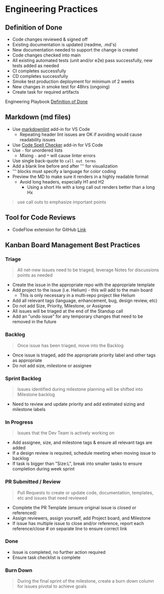 # Engineering Practices

## Definition of Done

- Code changes reviewed & signed off
- Existing documentation is updated (readme, .md's)
- New documentation needed to support the change is created
- Code changes checked into main
- All existing automated tests (unit and/or e2e) pass successfully, new tests added as needed
- CI completes successfully
- CD completes successfully
- Smoke test production deployment for minimum of 2 weeks
- New changes in smoke test for 48hrs (ongoing)
- Create task for required artifacts

Engineering Playbook [Definition of Done](https://github.com/microsoft/code-with-engineering-playbook/blob/main/docs/agile-development/advanced-topics/team-agreements/definition-of-done.md)

## Markdown (md files)

- Use [markdownlint](https://marketplace.visualstudio.com/items?itemName=DavidAnson.vscode-markdownlint) add-in for VS Code
  - Repeating header lint issues are OK if avoiding would cause readability issues
- Use [Code Spell Checker](https://github.com/streetsidesoftware/vscode-spell-checker) add-in for VS Code
- Use `-` for unordered lists
  - Mixing `-` and `*` will cause linter errors
- Use single back-quote to `call out terms`
- Add a blank line before and after ''' for visualization
- ''' blocks must specify a language for color coding
- Preview the MD to make sure it renders in a highly readable format
  - Avoid long headers, especially H1 and H2
    - Using a short Hx with a long call out renders better than a long Hx

> use call outs to emphasize important points

## Tool for Code Reviews

- CodeFlow extension for GitHub [Link](https://www.1eswiki.com/wiki/CodeFlow_integration_with_GitHub_Pull_Requests)

## Kanban Board Management Best Practices

### Triage

> All net-new issues need to be triaged, leverage Notes for discussions points as needed

- Create the issue in the appropriate repo with the appropriate template
- Add project to the issue (i.e. Helium) - this will add to the main board
  - This is only necessary in a multi-repo project like Helium
- Add all relevant tags (language, enhancement, bug, design review, etc)
- Do not add Size, Priority, Milestone, or Assignee
- All issues will be triaged at the end of the Standup call
- Add an "undo issue" for any temporary changes that need to be removed in the future

### Backlog

> Once issue has been triaged, move into the Backlog

- Once issue is triaged, add the appropriate priority label and other tags as appropriate
- Do not add size, milestone or assignee

### Sprint Backlog

> Issues identified during milestone planning will be shifted into Milestone backlog

- Need to review and update priority and add estimated sizing and milestone labels

### In Progress

> Issues that the Dev Team is actively working on

- Add assignee, size, and milestone tags & ensure all relevant tags are added
- If a design review is required, schedule meeting when moving issue to backlog
- If task is bigger than "Size:L", break into smaller tasks to ensure completion during week sprint

### PR Submitted / Review

> Pull Requests to create or update code, documentation, templates, etc and issues that need reviewed

- Complete the PR Template (ensure original issue is closed or referenced)
- Assign reviewers, assign yourself, add Project board, and Milestone
- If issue has multiple issue to close and/or reference, report each reference/close # on separate line to ensure correct link

### Done

- Issue is completed, no further action required
- Ensure task checklist is complete

### Burn Down

> During the final sprint of the milestone, create a burn down column for issues pivotal to achieve goals
